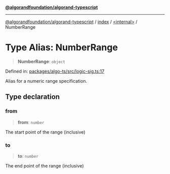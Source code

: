 [**@algorandfoundation/algorand-typescript**](../../../README.md)

***

[@algorandfoundation/algorand-typescript](../../../README.md) / [index](../../README.md) / [\<internal\>](../README.md) / NumberRange

# Type Alias: NumberRange

> **NumberRange**: `object`

Defined in: [packages/algo-ts/src/logic-sig.ts:17](https://github.com/algorandfoundation/puya-ts/blob/main/packages/algo-ts/src/logic-sig.ts#L17)

Alias for a numeric range specification.

## Type declaration

### from

> **from**: `number`

The start point of the range (inclusive)

### to

> **to**: `number`

The end point of the range (inclusive)
